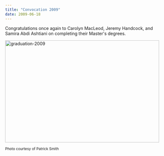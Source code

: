 ```yaml
---
title: "Convocation 2009"
date: 2009-06-18
---
```

Congratulations once again to Carolyn MacLeod, Jeremy Handcock, and Samira Abdi Ashtiani on completing their Master's degrees.

<img src="@root/files/2009/06/graduation-2009.jpg" alt="graduation-2009" width="500" height="333" class="centered">

<small>Photo courtesy of Patrick Smith</small>
